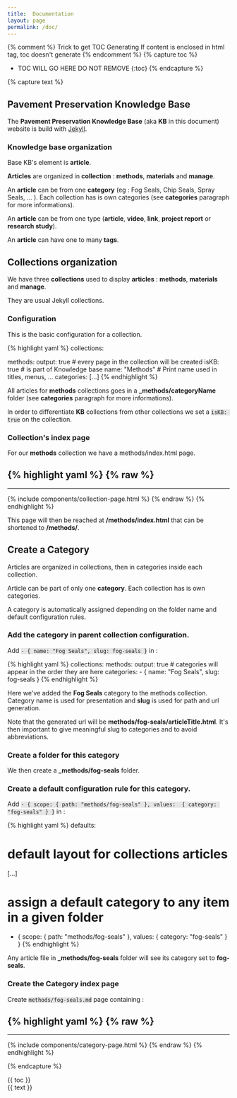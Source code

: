 ```yaml
---
title:  Documentation
layout: page
permalink: /doc/
---
```


{% comment %}
Trick to get TOC Generating
If content is enclosed in html tag, toc doesn't generate
{% endcomment %}
{% capture toc %}
* TOC WILL GO HERE DO NOT REMOVE
{:toc}
{% endcapture %}

{% capture text %}
## Pavement Preservation Knowledge Base
The **Pavement Preservation Knowledge Base** (aka **KB** in this document) website is build with [Jekyll](http://jekyllrb.com/).

### Knowledge base organization
Base KB's element is **article**.

**Articles** are organized in **collection** : **methods**, **materials** and **manage**.

An **article** can be from one **category** (eg : Fog Seals, Chip Seals, Spray Seals, ... ). Each collection has is own categories (see **categories** paragraph for more informations).

An **article** can be from one type (**article**, **video**, **link**, **project report** or **research study**).

An **article** can have one to many **tags**.

## Collections organization

We have three **collections** used to display **articles** : **methods**, **materials** and **manage**.

They are usual Jekyll collections.

### Configuration
This is the basic configuration for a collection.

{% highlight yaml %}
collections:

  methods:
    output: true   # every page in the collection will be created
    isKB: true     # is part of Knowledge base
    name: "Methods" # Print name used in titles, menus, ...
    categories:
      [...]
{% endhighlight %}

All articles for **methods** collections goes in a **_methods/categoryName** folder
(see **categories** paragraph for more informations).

In order to differentiate **KB** collections from other collections we set a `isKB: true` on the collection.

### Collection's index page

For our **methods** collection we have a methods/index.html page.

{% highlight yaml %}
{% raw %}
---
---
{% include components/collection-page.html %}
{% endraw %}
{% endhighlight %}

This page will then be reached at **/methods/index.html** that can be shortened to **/methods/**.

## Create a Category

Articles are organized in collections, then in categories inside each collection.

Article can be part of only one **category**.
Each collection has is own categories.

A category is automatically assigned depending on the folder name and default configuration rules.

### Add the category in parent collection configuration.

Add `- { name: "Fog Seals", slug: fog-seals }` in :

{% highlight yaml %}
collections:
  methods:
    output: true
    # categories will appear in the order they are here
    categories:
        - { name: "Fog Seals", slug: fog-seals }
{% endhighlight %}

Here we've added the **Fog Seals** category to the methods collection.
Category name is used for presentation and **slug** is used for path and url generation.

Note that the generated url will be **methods/fog-seals/articleTitle.html**.
It's then important to give meaningful slug to categories and to avoid abbreviations.

### Create a folder for this category

We then create a **_methods/fog-seals** folder.

### Create a default configuration rule for this category.

Add `- { scope: { path: "methods/fog-seals" }, values:  { category: "fog-seals" } }` in :

{% highlight yaml %}
defaults:
  # default layout for collections articles
[...]

# assign a default category to any item in a given folder
  - { scope: { path: "methods/fog-seals" }, values:  { category: "fog-seals" } }
{% endhighlight %}

Any article file in **_methods/fog-seals** folder will see its category set to **fog-seals**.

### Create the Category index page

Create `methods/fog-seals.md` page containing :

{% highlight yaml %}
{% raw %}
---
---
{% include components/category-page.html %}
{% endraw %}
{% endhighlight %}

{% endcapture %}

<style>
  pre{
    background: #E6E6E6;
  }
  code{
    background: #E6E6E6;
    border: none;
  }
</style>


<div class="row">
  <div class="medium-4 columns">
{{ toc }}
  </div>
  <div class="medium-8 columns">
{{ text }}
  </div>
</div>
